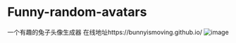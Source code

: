 # Funny-random-avatars
一个有趣的兔子头像生成器
在线地址https://bunnyismoving.github.io/
![image](https://github.com/user-attachments/assets/a98a179b-86b6-489d-b3ee-99eb15e1e688)
